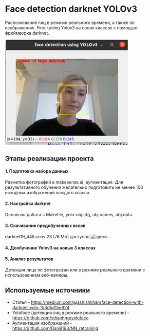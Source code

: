 # Face detection darknet YOLOv3

Распознавание лиц в режиме реального времени, а также по изображению. Fine-tuning Yolov3 на своих классах с помощью фреймворка darknet. 

![](yolo.jpeg)

## Этапы реализации проекта

#### 1. Подготовка набора данных  
Разметка фотографий в makesense.ai, аугментация. Для результативного обучения желательно подготовить не менее 100 исходных изображений каждого класса.
#### 2. Настройка darknet  
Основная работа с Makefile, yolo-obj.cfg, obj.names, obj.data.  
#### 3. Скачивание предобученных весов  
darknet19_448.conv.23 (76 Mb) доступно ![здесь](http://pjreddie.com/media/files/darknet19_448.conv.23)  
#### 4. Дообучение Yolov3 на новых 3 классах  
#### 5. Анализ результатов  
Детекция лица по фотографии или в режиме реального времени с использованием веб-камеры.

## Используемые источники

* Статья - https://medium.com/@ashishkhan/face-detection-with-darknet-yolo-1b3d5d15e824
* Yoloface (детекция лиц в режиме реального времени) - https://github.com/sthanhng/yoloface  
* Аугментация изображений - https://github.com/Daniil193/NN_retraining


